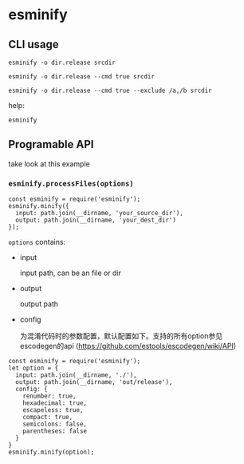 # esminify

## CLI usage

```
esminify -o dir.release srcdir

esminify -o dir.release --cmd true srcdir

esminify -o dir.release --cmd true --exclude /a,/b srcdir
```

help:
```
esminify
```



## Programable API

take look at this example

### `esminify.processFiles(options)`
```
const esminify = require('esminify');
esminify.minify({
  input: path.join(__dirname, 'your_source_dir'),
  output: path.join(__dirname, 'your_dest_dir')
});
```
`options` contains:

* input

  input path, can be an file or dir

* output

  output path

* config

  为混淆代码时的参数配置，默认配置如下。支持的所有option参见 escodegen的api (https://github.com/estools/escodegen/wiki/API)
```
const esminify = require('esminify');
let option = {
  input: path.join(__dirname, './'),
  output: path.join(__dirname, 'out/release'),
  config: {
    renumber: true,
    hexadecimal: true,
    escapeless: true,
    compact: true,
    semicolons: false,
    parentheses: false
  }
}
esminify.minify(option);
```
